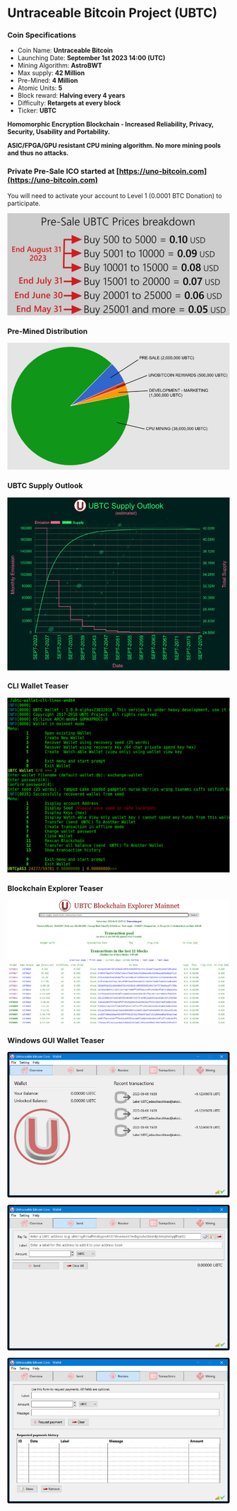 # Untraceable Bitcoin Project (UBTC)
### Coin Specifications

- Coin Name: **Untraceable Bitcoin**
- Launching Date: **September 1st 2023 14:00 (UTC)**
- Mining Algorithm: **AstroBWT**
- Max supply: **42 Million**
- Pre-Mined: **4 Million**
- Atomic Units: **5**
- Block reward: **Halving every 4 years**
- Difficulty: **Retargets at every block**
- Ticker: **UBTC**

**Homomorphic Encryption Blockchain - Increased Reliability, Privacy, Security, Usability and Portability.**

**ASIC/FPGA/GPU resistant CPU mining algorithm. No more mining pools and thus no attacks.**

### Private Pre-Sale ICO started at [https://uno-bitcoin.com](https://uno-bitcoin.com)
You will need to activate your account to Level 1 (0.0001 BTC Donation) to participate.

![UBTC_Pre-sale](https://github.com/unobitcoin/ubtc/blob/main/pics/pre1.jpg)

### Pre-Mined Distribution

![UBTC_PIE](https://github.com/unobitcoin/ubtc/blob/main/pics/pie.jpg)

### UBTC Supply Outlook

![UBTC_Supply](https://github.com/unobitcoin/ubtc/blob/main/pics/emission.jpg)

### CLI Wallet Teaser

![UBTC_CLI_Wallet](https://github.com/unobitcoin/ubtc/blob/main/pics/cliwallet.jpg)

### Blockchain Explorer Teaser

![UBTC_Explorer](https://github.com/unobitcoin/ubtc/blob/main/pics/explorer.jpg)

### Windows GUI Wallet Teaser

![UBTC_GUI_Wallet1](https://github.com/unobitcoin/ubtc/blob/main/pics/guiwallet1.jpg)

![UBTC_GUI_Wallet2](https://github.com/unobitcoin/ubtc/blob/main/pics/guiwallet2.jpg)

![UBTC_GUI_Wallet3](https://github.com/unobitcoin/ubtc/blob/main/pics/guiwallet3.jpg)

